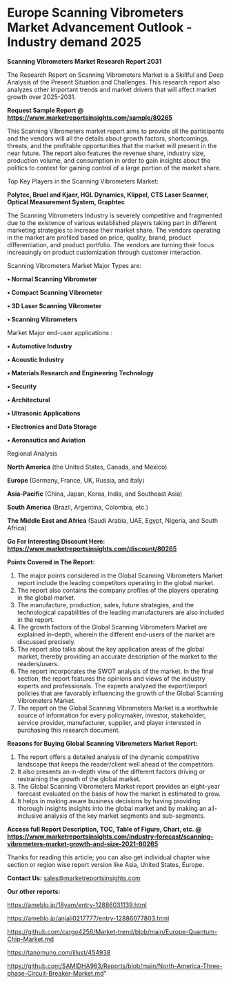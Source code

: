 # Europe Scanning Vibrometers Market Advancement Outlook - Industry demand 2025

<strong>Scanning Vibrometers Market Research Report 2031</strong>

The Research Report on Scanning Vibrometers Market is a Skillful and Deep Analysis of the Present Situation and Challenges. This research report also analyzes other important trends and market drivers that will affect market growth over 2025-2031.

<strong>Request Sample Report @ <a href=https://www.marketreportsinsights.com/sample/80265>https://www.marketreportsinsights.com/sample/80265</a></strong>

This Scanning Vibrometers market report aims to provide all the participants and the vendors will all the details about growth factors, shortcomings, threats, and the profitable opportunities that the market will present in the near future. The report also features the revenue share, industry size, production volume, and consumption in order to gain insights about the politics to contest for gaining control of a large portion of the market share.

Top Key Players in the Scanning Vibrometers Market:

<strong>Polytec, Bruel and Kjaer, HGL Dynamics, Klippel, CTS Laser Scanner, Optical Measurement System, Graphtec</strong>

The Scanning Vibrometers Industry is severely competitive and fragmented due to the existence of various established players taking part in different marketing strategies to increase their market share. The vendors operating in the market are profiled based on price, quality, brand, product differentiation, and product portfolio. The vendors are turning their focus increasingly on product customization through customer interaction.

Scanning Vibrometers Market Major Types are:

<strong>• Normal Scanning Vibrometer

• Compact Scanning Vibrometer

• 3D Laser Scanning Vibrometer

• Scanning Vibrometers</strong>

Market Major end-user applications :

<strong>• Automotive Industry

• Acoustic Industry

• Materials Research and Engineering Technology

• Security

• Architectural

• Ultrasonic Applications

• Electronics and Data Storage

• Aeronautics and Aviation</strong>

Regional Analysis

</u><strong><b>North America</b></strong> (the United States, Canada, and Mexico)

<strong><b>Europe </b></strong>(Germany, France, UK, Russia, and Italy)

<strong><b>Asia-Pacific</b></strong> (China, Japan, Korea, India, and Southeast Asia)

<strong><b>South America</b></strong> (Brazil, Argentina, Colombia, etc.)

<strong><b>The Middle East and Africa</b></strong> (Saudi Arabia, UAE, Egypt, Nigeria, and South Africa)

<strong>Go For Interesting Discount Here: <a href=https://www.marketreportsinsights.com/discount/80265>https://www.marketreportsinsights.com/discount/80265</a></strong>

<strong>Points Covered in The Report:</strong>
<ol>
  <li>The major points considered in the Global Scanning Vibrometers Market report include the leading competitors operating in the global market.</li>
  <li>The report also contains the company profiles of the players operating in the global market.</li>
  <li>The manufacture, production, sales, future strategies, and the technological capabilities of the leading manufacturers are also included in the report.</li>
  <li>The growth factors of the Global Scanning Vibrometers Market are explained in-depth, wherein the different end-users of the market are discussed precisely.</li>
  <li>The report also talks about the key application areas of the global market, thereby providing an accurate description of the market to the readers/users.</li>
  <li>The report incorporates the SWOT analysis of the market. In the final section, the report features the opinions and views of the industry experts and professionals. The experts analyzed the export/import policies that are favorably influencing the growth of the Global Scanning Vibrometers Market.</li>
  <li>The report on the Global Scanning Vibrometers Market is a worthwhile source of information for every policymaker, investor, stakeholder, service provider, manufacturer, supplier, and player interested in purchasing this research document.</li>
</ol>
<strong>Reasons for Buying Global Scanning Vibrometers Market Report:</strong>

<ol>
  <li>The report offers a detailed analysis of the dynamic competitive landscape that keeps the reader/client well ahead of the competitors.</li>
  <li>It also presents an in-depth view of the different factors driving or restraining the growth of the global market.</li>
  <li>The Global Scanning Vibrometers Market report provides an eight-year forecast evaluated on the basis of how the market is estimated to grow.</li>
  <li>It helps in making aware business decisions by having providing thorough insights insights into the global market and by making an all-inclusive analysis of the key market segments and sub-segments.</li>
</ol>
<strong>Access full Report Description, TOC, Table of Figure, Chart, etc. @ <a href=https://www.marketreportsinsights.com/industry-forecast/scanning-vibrometers-market-growth-and-size-2021-80265>https://www.marketreportsinsights.com/industry-forecast/scanning-vibrometers-market-growth-and-size-2021-80265</a></strong>


Thanks for reading this article; you can also get individual chapter wise section or region wise report version like Asia, United States, Europe.

<strong>Contact Us:</strong>
sales@marketreportsinsights.com

<strong>Our other reports:</strong>

<a href=https://ameblo.jp/18yam/entry-12886031139.html>https://ameblo.jp/18yam/entry-12886031139.html</a>

<a href=https://ameblo.jp/anjali0217777/entry-12886077803.html>https://ameblo.jp/anjali0217777/entry-12886077803.html</a>

<a href=https://github.com/cargo4256/Market-trend/blob/main/Europe-Quantum-Chip-Market.md>https://github.com/cargo4256/Market-trend/blob/main/Europe-Quantum-Chip-Market.md</a>

<a href=https://tanomuno.com/illust/454938>https://tanomuno.com/illust/454938</a>

<a href=https://github.com/SAMIDHA963/Reports/blob/main/North-America-Three-phase-Circuit-Breaker-Market.md>https://github.com/SAMIDHA963/Reports/blob/main/North-America-Three-phase-Circuit-Breaker-Market.md</a>"
